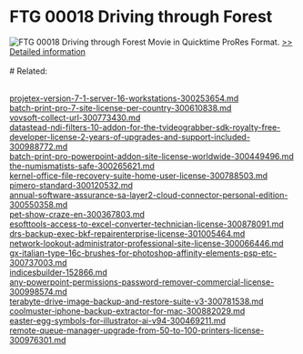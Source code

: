 # FTG 00018 Driving through Forest
![FTG 00018 Driving through Forest](https://mycommerce.akamaized.net/api/pimages/P300617858/BIG/300617858.JPG)
Movie in Quicktime ProRes Format.
[>> Detailed information](https://secure.shareit.com/shareit/product.html?productid=300617858&affiliateid=200057808)<br/><br/># Related:

<br />[projetex-version-7-1-server-16-workstations-300253654.md](https://github.com/downloadplanet/downloadplanet/blob/main/projetex-version-7-1-server-16-workstations-300253654.md)<br />[batch-print-pro-7-site-license-per-country-300610838.md](https://github.com/downloadplanet/downloadplanet/blob/main/batch-print-pro-7-site-license-per-country-300610838.md)<br />[vovsoft-collect-url-300773430.md](https://github.com/downloadplanet/downloadplanet/blob/main/vovsoft-collect-url-300773430.md)<br />[datastead-ndi-filters-10-addon-for-the-tvideograbber-sdk-royalty-free-developer-license-2-years-of-upgrades-and-support-included-300988772.md](https://github.com/downloadplanet/downloadplanet/blob/main/datastead-ndi-filters-10-addon-for-the-tvideograbber-sdk-royalty-free-developer-license-2-years-of-upgrades-and-support-included-300988772.md)<br />[batch-print-pro-powerpoint-addon-site-license-worldwide-300449496.md](https://github.com/downloadplanet/downloadplanet/blob/main/batch-print-pro-powerpoint-addon-site-license-worldwide-300449496.md)<br />[the-numismatists-safe-300265621.md](https://github.com/downloadplanet/downloadplanet/blob/main/the-numismatists-safe-300265621.md)<br />[kernel-office-file-recovery-suite-home-user-license-300788503.md](https://github.com/downloadplanet/downloadplanet/blob/main/kernel-office-file-recovery-suite-home-user-license-300788503.md)<br />[pimero-standard-300120532.md](https://github.com/downloadplanet/downloadplanet/blob/main/pimero-standard-300120532.md)<br />[annual-software-assurance-sa-layer2-cloud-connector-personal-edition-300550358.md](https://github.com/downloadplanet/downloadplanet/blob/main/annual-software-assurance-sa-layer2-cloud-connector-personal-edition-300550358.md)<br />[pet-show-craze-en-300367803.md](https://github.com/downloadplanet/downloadplanet/blob/main/pet-show-craze-en-300367803.md)<br />[esofttools-access-to-excel-converter-technician-license-300878091.md](https://github.com/downloadplanet/downloadplanet/blob/main/esofttools-access-to-excel-converter-technician-license-300878091.md)<br />[drs-backup-exec-bkf-repairenterprise-license-301005464.md](https://github.com/downloadplanet/downloadplanet/blob/main/drs-backup-exec-bkf-repairenterprise-license-301005464.md)<br />[network-lookout-administrator-professional-site-license-300066446.md](https://github.com/downloadplanet/downloadplanet/blob/main/network-lookout-administrator-professional-site-license-300066446.md)<br />[gx-italian-type-16c-brushes-for-photoshop-affinity-elements-psp-etc-300737003.md](https://github.com/downloadplanet/downloadplanet/blob/main/gx-italian-type-16c-brushes-for-photoshop-affinity-elements-psp-etc-300737003.md)<br />[indicesbuilder-152866.md](https://github.com/downloadplanet/downloadplanet/blob/main/indicesbuilder-152866.md)<br />[any-powerpoint-permissions-password-remover-commercial-license-300998574.md](https://github.com/downloadplanet/downloadplanet/blob/main/any-powerpoint-permissions-password-remover-commercial-license-300998574.md)<br />[terabyte-drive-image-backup-and-restore-suite-v3-300781538.md](https://github.com/downloadplanet/downloadplanet/blob/main/terabyte-drive-image-backup-and-restore-suite-v3-300781538.md)<br />[coolmuster-iphone-backup-extractor-for-mac-300882029.md](https://github.com/downloadplanet/downloadplanet/blob/main/coolmuster-iphone-backup-extractor-for-mac-300882029.md)<br />[easter-egg-symbols-for-illustrator-ai-v94-300469211.md](https://github.com/downloadplanet/downloadplanet/blob/main/easter-egg-symbols-for-illustrator-ai-v94-300469211.md)<br />[remote-queue-manager-upgrade-from-50-to-100-printers-license-300976301.md](https://github.com/downloadplanet/downloadplanet/blob/main/remote-queue-manager-upgrade-from-50-to-100-printers-license-300976301.md)
